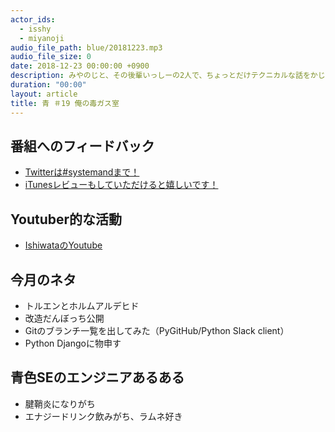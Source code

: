 ```yaml
---
actor_ids:
  - isshy
  - miyanoji
audio_file_path: blue/20181223.mp3
audio_file_size: 0
date: 2018-12-23 00:00:00 +0900
description: みやのじと、その後輩いっしーの2人で、ちょっとだけテクニカルな話をかじっちゃおう！という趣旨で始めた、systemand.onlineのサブチャンネル青です。
duration: "00:00"
layout: article
title: 青 ＃19 俺の毒ガス室
---
```

## 番組へのフィードバック
* [Twitterは#systemandまで！](https://twitter.com/search?q=%23systemand)
* [iTunesレビューもしていただけると嬉しいです！](https://itunes.apple.com/jp/podcast/systemand-online/id1205168408?mt=2)

## Youtuber的な活動
* [IshiwataのYoutube](https://www.youtube.com/channel/UC0dN6GcdwpQA-WdSfI2tmZQ)

## 今月のネタ
* トルエンとホルムアルデヒド
* 改造だんぼっち公開
* Gitのブランチ一覧を出してみた（PyGitHub/Python Slack client）
* Python Djangoに物申す

## 青色SEのエンジニアあるある
* 腱鞘炎になりがち
* エナジードリンク飲みがち、ラムネ好き
